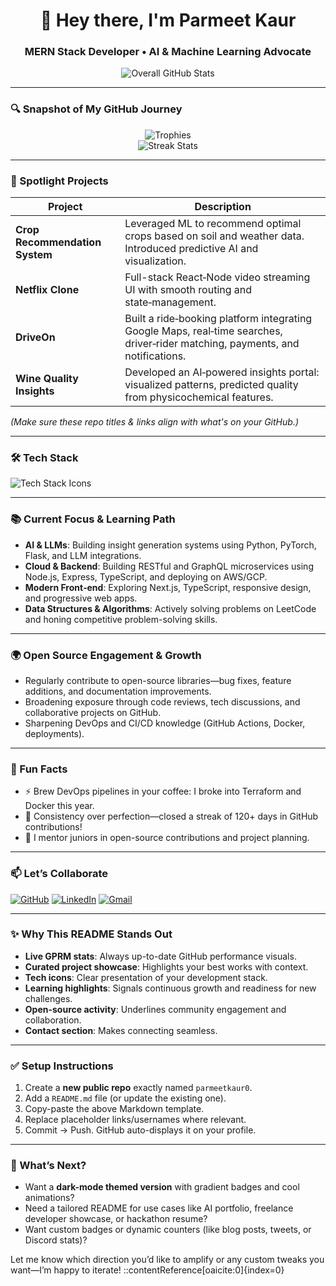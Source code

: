 <h1 align="center">👋 Hey there, I'm Parmeet Kaur</h1>
<h3 align="center">MERN Stack Developer • AI & Machine Learning Advocate</h3>

<p align="center">
  <img src="[https://gprm.itsvg.in/api?username=parmeetkaur0&theme=tokyonight&show_icons=true&count_private=true](https://gprm.itsvg.in/#:~:text=changing%20any%20values-,NEXT,-2%20/%206)" alt="Overall GitHub Stats" />
</p>

---

### 🔍 Snapshot of My GitHub Journey
<p align="center">
  <img src="[https://gprm.itsvg.in/api/trophies?username=parmeetkaur0&theme=tokyonight&margin-w=10](https://github-profile-trophy.vercel.app/?username=parmeetkaur0&theme=dark&no-frame=true&no-bg=false&margin-w=4)" alt="Trophies" /><br>
  <img src="[https://gprm.itsvg.in/api/stats/streak?username=parmeetkaur0&theme=tokyonight](https://gprm.itsvg.in/#:~:text=changing%20any%20values-,NEXT,-2%20/%206)" alt="Streak Stats" /><br>
</p>

---

### 🚀 Spotlight Projects
| Project | Description |
|--------|-------------|
| **Crop Recommendation System** | Leveraged ML to recommend optimal crops based on soil and weather data. Introduced predictive AI and visualization. |
| **Netflix Clone** | Full-stack React‑Node video streaming UI with smooth routing and state‑management. |
| **DriveOn** | Built a ride‑booking platform integrating Google Maps, real‑time searches, driver‑rider matching, payments, and notifications. |
| **Wine Quality Insights** | Developed an AI‑powered insights portal: visualized patterns, predicted quality from physicochemical features. |

*(Make sure these repo titles & links align with what's on your GitHub.)*

---

### 🛠️ Tech Stack
<p align="left">
  <img src="https://skillicons.dev/icons?i=react,nodejs,nextjs,typescript,javascript,mongodb,java,html,css,aws" alt="Tech Stack Icons"/>
</p>

---

### 📚 Current Focus & Learning Path
- **AI & LLMs**: Building insight generation systems using Python, PyTorch, Flask, and LLM integrations.
- **Cloud & Backend**: Building RESTful and GraphQL microservices using Node.js, Express, TypeScript, and deploying on AWS/GCP.
- **Modern Front‑end**: Exploring Next.js, TypeScript, responsive design, and progressive web apps.
- **Data Structures & Algorithms**: Actively solving problems on LeetCode and honing competitive problem-solving skills.

---

### 🌍 Open Source Engagement & Growth
- Regularly contribute to open-source libraries—bug fixes, feature additions, and documentation improvements.
- Broadening exposure through code reviews, tech discussions, and collaborative projects on GitHub.
- Sharpening DevOps and CI/CD knowledge (GitHub Actions, Docker, deployments).

---

### 🧠 Fun Facts
- ⚡ Brew DevOps pipelines in your coffee: I broke into Terraform and Docker this year.
- 🎯 Consistency over perfection—closed a streak of 120+ days in GitHub contributions!
- 🤝 I mentor juniors in open-source contributions and project planning.

---

### 📫 Let’s Collaborate
<p align="left">
  <a href="https://github.com/parmeetkaur0"><img src="https://img.shields.io/badge/GitHub-%40parmeetkaur0-black?logo=github" alt="GitHub"/></a>
  <a href="https://www.linkedin.com/in/parmeet-kaur-7b505a1b3"><img src="https://img.shields.io/badge/LinkedIn-connect-blue?logo=linkedin" alt="LinkedIn"/></a>
  <a href="mailto:parmeetkaur.dev@gmail.com"><img src="https://img.shields.io/badge/Gmail-email-red?logo=gmail" alt="Gmail"/></a>
</p>

---

### ✨ Why This README Stands Out
- **Live GPRM stats**: Always up-to-date GitHub performance visuals.
- **Curated project showcase**: Highlights your best works with context.
- **Tech icons**: Clear presentation of your development stack.
- **Learning highlights**: Signals continuous growth and readiness for new challenges.
- **Open-source activity**: Underlines community engagement and collaboration.
- **Contact section**: Makes connecting seamless.

---

### ✅ Setup Instructions
1. Create a **new public repo** exactly named `parmeetkaur0`.
2. Add a `README.md` file (or update the existing one).
3. Copy-paste the above Markdown template.
4. Replace placeholder links/usernames where relevant.
5. Commit → Push. GitHub auto-displays it on your profile.

---

### 🎨 What’s Next?
- Want a **dark-mode themed version** with gradient badges and cool animations?
- Need a tailored README for use cases like AI portfolio, freelance developer showcase, or hackathon resume?
- Want custom badges or dynamic counters (like blog posts, tweets, or Discord stats)?

Let me know which direction you’d like to amplify or any custom tweaks you want—I’m happy to iterate!
::contentReference[oaicite:0]{index=0}
